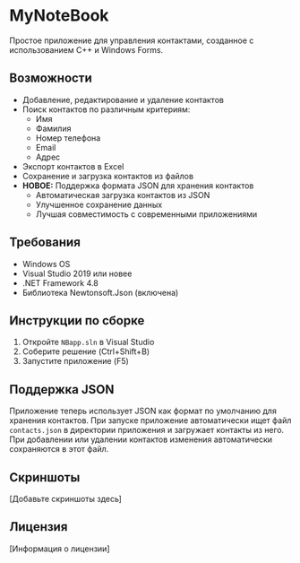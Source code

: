# MyNoteBook

Простое приложение для управления контактами, созданное с использованием C++ и Windows Forms.

## Возможности

- Добавление, редактирование и удаление контактов
- Поиск контактов по различным критериям:
  - Имя
  - Фамилия
  - Номер телефона
  - Email
  - Адрес
- Экспорт контактов в Excel
- Сохранение и загрузка контактов из файлов
- **НОВОЕ:** Поддержка формата JSON для хранения контактов
  - Автоматическая загрузка контактов из JSON
  - Улучшенное сохранение данных
  - Лучшая совместимость с современными приложениями

## Требования

- Windows OS
- Visual Studio 2019 или новее
- .NET Framework 4.8
- Библиотека Newtonsoft.Json (включена)

## Инструкции по сборке

1. Откройте `NBapp.sln` в Visual Studio
2. Соберите решение (Ctrl+Shift+B)
3. Запустите приложение (F5)

## Поддержка JSON

Приложение теперь использует JSON как формат по умолчанию для хранения контактов. При запуске приложение автоматически ищет файл `contacts.json` в директории приложения и загружает контакты из него. При добавлении или удалении контактов изменения автоматически сохраняются в этот файл.

## Скриншоты

[Добавьте скриншоты здесь]

## Лицензия

[Информация о лицензии] 